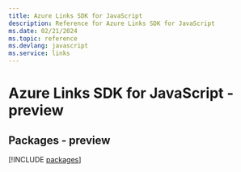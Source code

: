 ```yaml
---
title: Azure Links SDK for JavaScript
description: Reference for Azure Links SDK for JavaScript
ms.date: 02/21/2024
ms.topic: reference
ms.devlang: javascript
ms.service: links
---
```

# Azure Links SDK for JavaScript - preview
## Packages - preview
[!INCLUDE [packages](links-index.md)]